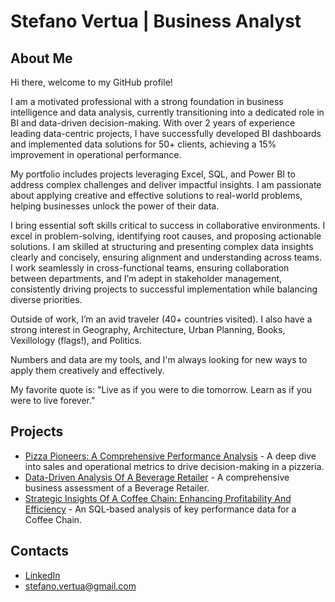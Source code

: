 # Stefano Vertua | Business Analyst


## **About Me**  

Hi there, welcome to my GitHub profile!

I am a motivated professional with a strong foundation in business intelligence and data analysis, currently transitioning into a dedicated role in BI and data-driven decision-making. With over 2 years of experience leading data-centric projects, I have successfully developed BI dashboards and implemented data solutions for 50+ clients, achieving a 15% improvement in operational performance.  <br>

My portfolio includes projects leveraging Excel, SQL, and Power BI to address complex challenges and deliver impactful insights. I am passionate about applying creative and effective solutions to real-world problems, helping businesses unlock the power of their data.

I bring essential soft skills critical to success in collaborative environments. I excel in problem-solving, identifying root causes, and proposing actionable solutions. I am skilled at structuring and presenting complex data insights clearly and concisely, ensuring alignment and understanding across teams. I work seamlessly in cross-functional teams, ensuring collaboration between departments, and I’m adept in stakeholder management, consistently driving projects to successful implementation while balancing diverse priorities.  <br>

Outside of work, I’m an avid traveler (40+ countries visited). I also have a strong interest in Geography, Architecture, Urban Planning, Books, Vexillology (flags!), and Politics.<br>

Numbers and data are my tools, and I'm always looking for new ways to apply them creatively and effectively.

My favorite quote is: "Live as if you were to die tomorrow. Learn as if you were to live forever."

## **Projects**  
- [Pizza Pioneers: A Comprehensive Performance Analysis](https://github.com/stefanovertua/pizza-pioneers-performance-analysis/tree/main) - A deep dive into sales and operational metrics to drive decision-making in a pizzeria.
- [Data-Driven Analysis Of A Beverage Retailer](https://github.com/stefanovertua/data-driven-analysis-of-a-beverage-retailer) - A comprehensive business assessment of a Beverage Retailer.
- [Strategic Insights Of A Coffee Chain: Enhancing Profitability And Efficiency](https://github.com/stefanovertua/strategic-insights-of-a-coffee-chain) - An SQL-based analysis of key performance data for a Coffee Chain.

## **Contacts**  
- [LinkedIn](https://www.linkedin.com/in/stefano-vertua/)
- stefano.vertua@gmail.com
